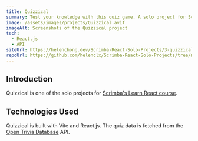 ```yaml
---
title: Quizzical
summary: Test your knowledge with this quiz game. A solo project for Scrimba's React course.
image: /assets/images/projects/Quizzical.avif
imageAlt: Screenshots of the Quizzical project
tech:
  - React.js
  - API
siteUrl: https://helenchong.dev/Scrimba-React-Solo-Projects/3-quizzical/
repoUrl: https://github.com/helenclx/Scrimba-React-Solo-Projects/tree/main/3-quizzical
---
```


## Introduction

Quizzical is one of the solo projects for [Scrimba's Learn React course](https://scrimba.com/learn/learnreact).

<!-- ## Problem Solved

Lorem ipsum dolor sit amet, consectetur adipiscing elit, sed do eiusmod tempor incididunt ut labore et dolore magna aliqua. Tincidunt tortor aliquam nulla facilisi. Feugiat scelerisque varius morbi enim nunc faucibus a pellentesque sit. Condimentum lacinia quis vel eros donec ac odio tempor orci. -->

## Technologies Used

Quizzical is built with Vite and React.js. The quiz data is fetched from the [Open Trivia Database](https://opentdb.com/) API.

<!-- ## Challenges Faced

Eget mauris pharetra et ultrices. Molestie nunc non blandit massa enim nec. Ut tortor pretium viverra suspendisse potenti nullam ac tortor vitae. Nulla at volutpat diam ut venenatis. Volutpat ac tincidunt vitae semper quis lectus nulla at.

## Lessons Learned

Non blandit massa enim nec. Tempor commodo ullamcorper a lacus vestibulum sed. Et netus et malesuada fames ac turpis egestas integer eget. In ante metus dictum at tempor commodo. Eu scelerisque felis imperdiet proin fermentum leo. -->